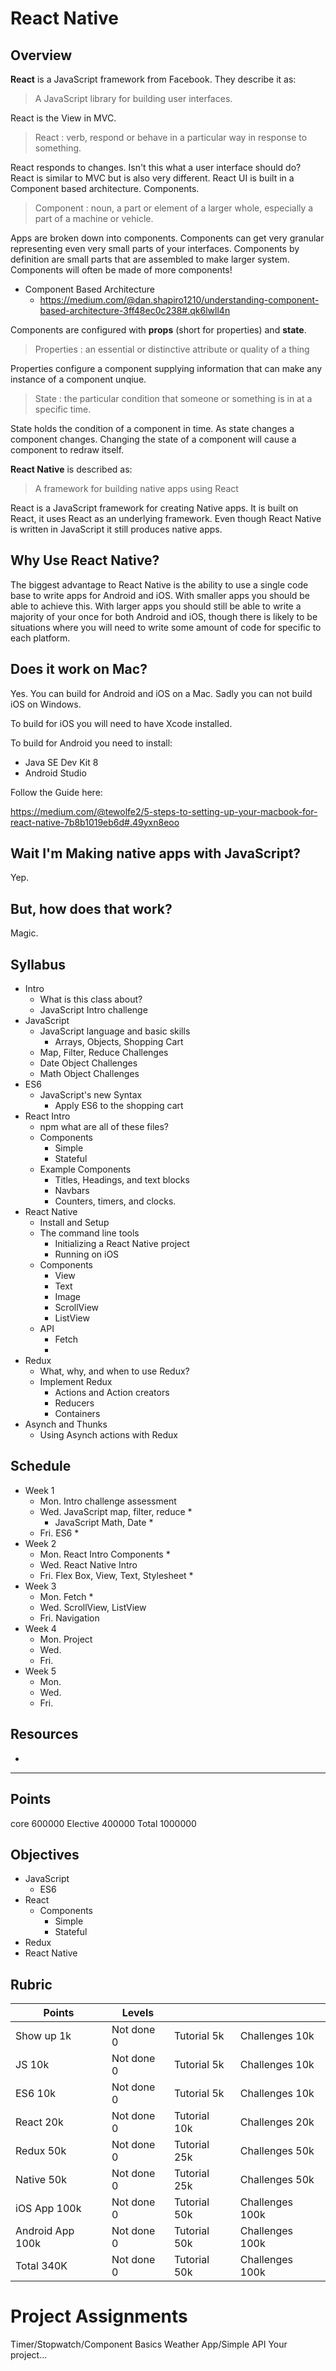 # React Native 

## Overview 

**React** is a JavaScript framework from Facebook. They describe it as: 

> A JavaScript library for building user interfaces.

React is the View in MVC.

> React : verb, respond or behave in a particular way in response to something.

React responds to changes. Isn't this what a user interface should do? React is similar 
to MVC but is also very different. React UI is built in a Component based architecture. 
Components.

> Component : noun, a part or element of a larger whole, especially a part of a machine 
> or vehicle.

Apps are broken down into components. Components can get very granular representing 
even very small parts of your interfaces. Components by definition are small parts 
that are assembled to make larger system. Components will often be made of more components!

- Component Based Architecture
    - https://medium.com/@dan.shapiro1210/understanding-component-based-architecture-3ff48ec0c238#.qk6lwll4n

Components are configured with **props** (short for properties) and **state**. 

> Properties : an essential or distinctive attribute or quality of a thing

Properties configure a component supplying information that can make any instance of 
a component unqiue.

> State : the particular condition that someone or something is in at a specific time.

State holds the condition of a component in time. As state changes a component changes. 
Changing the state of a component will cause a component to redraw itself.

**React Native** is described as:

> A framework for building native apps using React

React is a JavaScript framework for creating Native apps. It is built on React, it uses 
React as an underlying framework. Even though React Native is written in  JavaScript it 
still produces native apps.

## Why Use React Native? 

The biggest advantage to React Native is the ability to use a single code base to write 
apps for Android and iOS. With smaller apps you should be able to achieve this. With 
larger apps you should still be able to write a majority of your once for both 
Android and iOS, though there is likely to be situations where you will need to write 
some amount of code for specific to each platform. 

## Does it work on Mac? 

Yes. You can build for Android and iOS on a Mac. Sadly you can not build iOS on Windows. 

To build for iOS you will need to have Xcode installed. 

To build for Android you need to install:

- Java SE Dev Kit 8
- Android Studio

Follow the Guide here: 

https://medium.com/@tewolfe2/5-steps-to-setting-up-your-macbook-for-react-native-7b8b1019eb6d#.49yxn8eoo

## Wait I'm Making native apps with JavaScript?

Yep.

## But, how does that work? 

Magic.

## Syllabus 

- Intro
    - What is this class about?
    - JavaScript Intro challenge
- JavaScript
    - JavaScript language and basic skills
        - Arrays, Objects, Shopping Cart
    - Map, Filter, Reduce Challenges
    - Date Object Challenges
    - Math Object Challenges
- ES6
    - JavaScript's new Syntax
        - Apply ES6 to the shopping cart
- React Intro
    - npm what are all of these files?
    - Components
        - Simple
        - Stateful
    - Example Components
        - Titles, Headings, and text blocks
        - Navbars
        - Counters, timers, and clocks. 
- React Native
    - Install and Setup
    - The command line tools
        - Initializing a React Native project
        - Running on iOS
    - Components
        - View
        - Text
        - Image
        - ScrollView
        - ListView
    - API
        - Fetch
        - 
- Redux
    - What, why, and when to use Redux?
    - Implement Redux
        - Actions and Action creators
        - Reducers
        - Containers
- Asynch and Thunks 
    - Using Asynch actions with Redux

## Schedule

- Week 1
    - Mon. Intro challenge assessment
    - Wed. JavaScript map, filter, reduce *
        - JavaScript Math, Date *
    - Fri. ES6 *
- Week 2 
    - Mon. React Intro Components *
    - Wed. React Native Intro
    - Fri. Flex Box, View, Text, Stylesheet *
- Week 3
    - Mon. Fetch *
    - Wed. ScrollView, ListView
    - Fri. Navigation
- Week 4
    - Mon. Project
    - Wed.
    - Fri.
- Week 5
    - Mon.
    - Wed.
    - Fri.

## Resources 

- 


---

## Points

core        600000
Elective    400000
Total       1000000

## Objectives 

- JavaScript
    - ES6
- React
    - Components 
        - Simple 
        - Stateful
- Redux 
- React Native

## Rubric

| Points         | Levels   |            |               |
|----------------|----------|------------|---------------|
|Show up       1k|Not done 0|Tutorial  5k|Challenges  10k|
|JS           10k|Not done 0|Tutorial  5k|Challenges  10k|
|ES6          10k|Not done 0|Tutorial  5k|Challenges  10k|
|React        20k|Not done 0|Tutorial 10k|Challenges  20k|
|Redux        50k|Not done 0|Tutorial 25k|Challenges  50k|
|Native       50k|Not done 0|Tutorial 25k|Challenges  50k|
|iOS App     100k|Not done 0|Tutorial 50k|Challenges 100k|
|Android App 100k|Not done 0|Tutorial 50k|Challenges 100k|
|Total       340K|Not done 0|Tutorial 50k|Challenges 100k|

# Project Assignments 

Timer/Stopwatch/Component Basics 
Weather App/Simple API
Your project...
